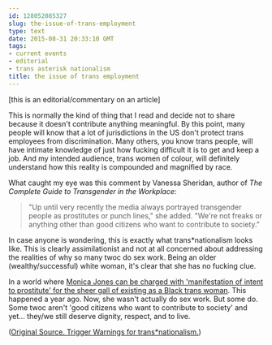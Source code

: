 ```yaml
---
id: 128052085327
slug: the-issue-of-trans-employment
type: text
date: 2015-08-31 20:33:10 GMT
tags:
- current events
- editorial
- trans asterisk nationalism
title: the issue of trans employment
---
```

[this is an editorial/commentary on an article]

This is normally the kind of thing that I read and decide not to share because it doesn't contribute anything meaningful. By this point, many people will know that a lot of jurisdictions in the US don't protect trans employees from discrimination. Many others, you know trans people, will have intimate knowledge of just how fucking difficult it is to get and keep a job. And my intended audience, trans women of colour, will definitely understand how this reality is compounded and magnified by race.

What caught my eye was this comment by Vanessa Sheridan, author of _The Complete Guide to Transgender in the Workplace_:

>"Up until very recently the media always portrayed transgender people as prostitutes or punch lines," she added. "We're not freaks or anything other than good citizens who want to contribute to society."

In case anyone is wondering, this is exactly what trans\*nationalism looks like. This is clearly assimilationist and not at all concerned about addressing the realities of why so many twoc do sex work. Being an older (wealthy/successful) white woman, it's clear that she has no fucking clue.

In a world where [Monica Jones can be charged with 'manifestation of intent to prostitute' for the sheer gall of existing as a Black trans woman][1]. This happened a year ago. Now, she wasn't actually do sex work. But some do. Some twoc aren't 'good citizens who want to contribute to society' and yet... they/we still deserve dignity, respect, and to live.

([Original Source. Trigger Warnings for trans\*nationalism.][2])

[1]: http://transgriot.blogspot.ca/2014/04/monica-jones-guilty-of-walking-while.html
[2]: https://web.archive.org/web/20150831120104/http://www.nbcnews.com/business/careers/transgender-activists-see-long-road-ahead-toward-workplace-inclusion-n418006